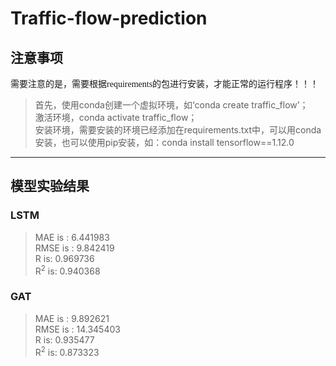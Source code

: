 # Traffic-flow-prediction

## 注意事项

<font face="微软雅黑" >需要注意的是，需要根据requirements的包进行安装，才能正常的运行程序！！！</font>
  
>首先，使用conda创建一个虚拟环境，如‘conda create traffic_flow’；  
激活环境，conda activate traffic_flow；  
安装环境，需要安装的环境已经添加在requirements.txt中，可以用conda安装，也可以使用pip安装，如：conda install tensorflow==1.12.0
---

## 模型实验结果
### LSTM
>MAE is : 6.441983  
RMSE is : 9.842419  
R is: 0.969736  
R<sup>2</sup> is: 0.940368  

### GAT  
>MAE is : 9.892621  
RMSE is : 14.345403  
R is: 0.935477  
R<sup>2</sup> is: 0.873323  
